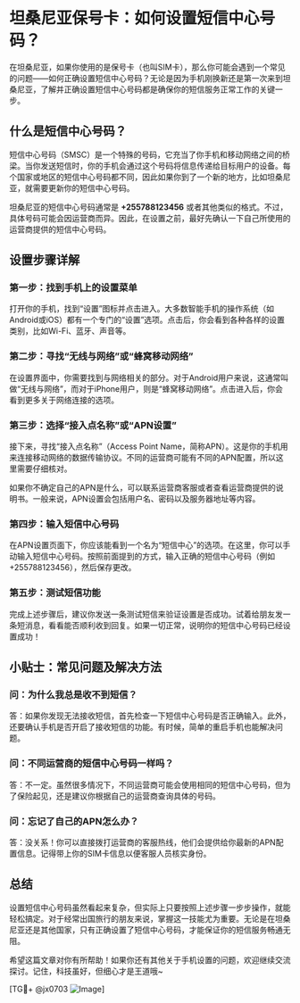 # 坦桑尼亚保号卡：如何设置短信中心号码？

在坦桑尼亚，如果你使用的是保号卡（也叫SIM卡），那么你可能会遇到一个常见的问题——如何正确设置短信中心号码？无论是因为手机刚换新还是第一次来到坦桑尼亚，了解并正确设置短信中心号码都是确保你的短信服务正常工作的关键一步。

## 什么是短信中心号码？
短信中心号码（SMSC）是一个特殊的号码，它充当了你手机和移动网络之间的桥梁。当你发送短信时，你的手机会通过这个号码将信息传递给目标用户的设备。每个国家或地区的短信中心号码都不同，因此如果你到了一个新的地方，比如坦桑尼亚，就需要更新你的短信中心号码。

坦桑尼亚的短信中心号码通常是 **+255788123456** 或者其他类似的格式。不过，具体号码可能会因运营商而异。因此，在设置之前，最好先确认一下自己所使用的运营商提供的短信中心号码。

## 设置步骤详解

### 第一步：找到手机上的设置菜单
打开你的手机，找到“设置”图标并点击进入。大多数智能手机的操作系统（如Android或iOS）都有一个专门的“设置”选项。点击后，你会看到各种各样的设置类别，比如Wi-Fi、蓝牙、声音等。

### 第二步：寻找“无线与网络”或“蜂窝移动网络”
在设置界面中，你需要找到与网络相关的部分。对于Android用户来说，这通常叫做“无线与网络”，而对于iPhone用户，则是“蜂窝移动网络”。点击进入后，你会看到更多关于网络连接的选项。

### 第三步：选择“接入点名称”或“APN设置”
接下来，寻找“接入点名称”（Access Point Name，简称APN）。这是你的手机用来连接移动网络的数据传输协议。不同的运营商可能有不同的APN配置，所以这里需要仔细核对。

如果你不确定自己的APN是什么，可以联系运营商客服或者查看运营商提供的说明书。一般来说，APN设置会包括用户名、密码以及服务器地址等内容。

### 第四步：输入短信中心号码
在APN设置页面下，你应该能看到一个名为“短信中心”的选项。在这里，你可以手动输入短信中心号码。按照前面提到的方式，输入正确的短信中心号码（例如 +255788123456），然后保存更改。

### 第五步：测试短信功能
完成上述步骤后，建议你发送一条测试短信来验证设置是否成功。试着给朋友发一条短消息，看看能否顺利收到回复。如果一切正常，说明你的短信中心号码已经设置成功！

## 小贴士：常见问题及解决方法

### 问：为什么我总是收不到短信？
答：如果你发现无法接收短信，首先检查一下短信中心号码是否正确输入。此外，还要确认手机是否开启了接收短信的功能。有时候，简单的重启手机也能解决问题。

### 问：不同运营商的短信中心号码一样吗？
答：不一定。虽然很多情况下，不同运营商可能会使用相同的短信中心号码，但为了保险起见，还是建议你根据自己的运营商查询具体的号码。

### 问：忘记了自己的APN怎么办？
答：没关系！你可以直接拨打运营商的客服热线，他们会提供给你最新的APN配置信息。记得带上你的SIM卡信息以便客服人员核实身份。

## 总结
设置短信中心号码虽然看起来复杂，但实际上只要按照上述步骤一步步操作，就能轻松搞定。对于经常出国旅行的朋友来说，掌握这一技能尤为重要。无论是在坦桑尼亚还是其他国家，只有正确设置了短信中心号码，才能保证你的短信服务畅通无阻。

希望这篇文章对你有所帮助！如果你还有其他关于手机设置的问题，欢迎继续交流探讨。记住，科技虽好，但细心才是王道哦~

[TG💪+ @jx0703 ![Image](https://github.com/user-attachments/assets/dbca1d08-cadb-493c-b0ec-ad6f7a83f270)]
